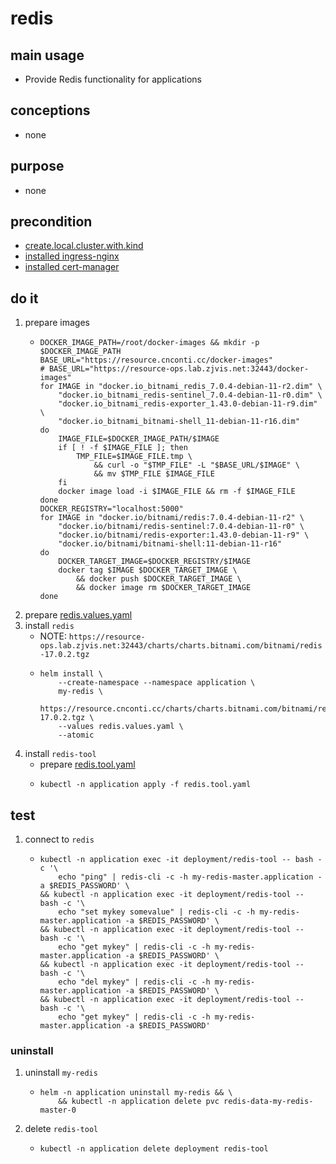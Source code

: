 # redis

## main usage
* Provide Redis functionality for applications

## conceptions
* none

## purpose
* none

## precondition
* [create.local.cluster.with.kind](/kubernetes/create.local.cluster.with.kind.md)
* [installed ingress-nginx](/kubernetes/basic%20components/ingress.nginx.md)
* [installed cert-manager](/kubernetes/basic%20components/cert.manager.md)

## do it
1. prepare images
    * ```shell
      DOCKER_IMAGE_PATH=/root/docker-images && mkdir -p $DOCKER_IMAGE_PATH
      BASE_URL="https://resource.cnconti.cc/docker-images"
      # BASE_URL="https://resource-ops.lab.zjvis.net:32443/docker-images"
      for IMAGE in "docker.io_bitnami_redis_7.0.4-debian-11-r2.dim" \
          "docker.io_bitnami_redis-sentinel_7.0.4-debian-11-r0.dim" \
          "docker.io_bitnami_redis-exporter_1.43.0-debian-11-r9.dim" \
          "docker.io_bitnami_bitnami-shell_11-debian-11-r16.dim"
      do
          IMAGE_FILE=$DOCKER_IMAGE_PATH/$IMAGE
          if [ ! -f $IMAGE_FILE ]; then
              TMP_FILE=$IMAGE_FILE.tmp \
                  && curl -o "$TMP_FILE" -L "$BASE_URL/$IMAGE" \
                  && mv $TMP_FILE $IMAGE_FILE
          fi
          docker image load -i $IMAGE_FILE && rm -f $IMAGE_FILE
      done
      DOCKER_REGISTRY="localhost:5000"
      for IMAGE in "docker.io/bitnami/redis:7.0.4-debian-11-r2" \
          "docker.io/bitnami/redis-sentinel:7.0.4-debian-11-r0" \
          "docker.io/bitnami/redis-exporter:1.43.0-debian-11-r9" \
          "docker.io/bitnami/bitnami-shell:11-debian-11-r16"
      do
          DOCKER_TARGET_IMAGE=$DOCKER_REGISTRY/$IMAGE
          docker tag $IMAGE $DOCKER_TARGET_IMAGE \
              && docker push $DOCKER_TARGET_IMAGE \
              && docker image rm $DOCKER_TARGET_IMAGE
      done
      ```
2. prepare [redis.values.yaml](resources/redis.values.yaml.md)
3. install `redis`
    * NOTE: `https://resource-ops.lab.zjvis.net:32443/charts/charts.bitnami.com/bitnami/redis-17.0.2.tgz`
    * ```shell
      helm install \
          --create-namespace --namespace application \
          my-redis \
          https://resource.cnconti.cc/charts/charts.bitnami.com/bitnami/redis-17.0.2.tgz \
          --values redis.values.yaml \
          --atomic
      ```
5. install `redis-tool`
    * prepare [redis.tool.yaml](resources/redis.tool.yaml.md)
    * ```shell
      kubectl -n application apply -f redis.tool.yaml
      ```

## test
1. connect to `redis`
    * ```shell
      kubectl -n application exec -it deployment/redis-tool -- bash -c '\
          echo "ping" | redis-cli -c -h my-redis-master.application -a $REDIS_PASSWORD' \
      && kubectl -n application exec -it deployment/redis-tool -- bash -c '\
          echo "set mykey somevalue" | redis-cli -c -h my-redis-master.application -a $REDIS_PASSWORD' \
      && kubectl -n application exec -it deployment/redis-tool -- bash -c '\
          echo "get mykey" | redis-cli -c -h my-redis-master.application -a $REDIS_PASSWORD' \
      && kubectl -n application exec -it deployment/redis-tool -- bash -c '\
          echo "del mykey" | redis-cli -c -h my-redis-master.application -a $REDIS_PASSWORD' \
      && kubectl -n application exec -it deployment/redis-tool -- bash -c '\
          echo "get mykey" | redis-cli -c -h my-redis-master.application -a $REDIS_PASSWORD'
      ```

### uninstall
1. uninstall `my-redis`
    * ```shell
      helm -n application uninstall my-redis && \
          && kubectl -n application delete pvc redis-data-my-redis-master-0
      ```
2. delete `redis-tool`
    * ```shell
      kubectl -n application delete deployment redis-tool
      ```
